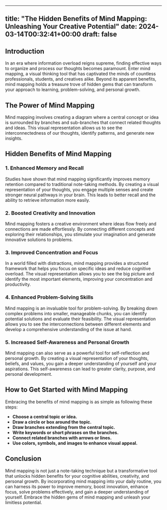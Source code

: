 
---
title: "The Hidden Benefits of Mind Mapping: Unleashing Your Creative Potential"
date: 2024-03-14T00:32:41+00:00
draft: false
---

## Introduction

In an era where information overload reigns supreme, finding effective ways to organize and process our thoughts becomes paramount. Enter mind mapping, a visual thinking tool that has captivated the minds of countless professionals, students, and creatives alike. Beyond its apparent benefits, mind mapping holds a treasure trove of hidden gems that can transform your approach to learning, problem-solving, and personal growth.

## The Power of Mind Mapping

Mind mapping involves creating a diagram where a central concept or idea is surrounded by branches and sub-branches that connect related thoughts and ideas. This visual representation allows us to see the interconnectedness of our thoughts, identify patterns, and generate new insights.

## Hidden Benefits of Mind Mapping

### 1. Enhanced Memory and Recall

Studies have shown that mind mapping significantly improves memory retention compared to traditional note-taking methods. By creating a visual representation of your thoughts, you engage multiple senses and create stronger neural pathways in your brain. This leads to better recall and the ability to retrieve information more easily.

### 2. Boosted Creativity and Innovation

Mind mapping fosters a creative environment where ideas flow freely and connections are made effortlessly. By connecting different concepts and exploring their relationships, you stimulate your imagination and generate innovative solutions to problems.

### 3. Improved Concentration and Focus

In a world filled with distractions, mind mapping provides a structured framework that helps you focus on specific ideas and reduce cognitive overload. The visual representation allows you to see the big picture and identify the most important elements, improving your concentration and productivity.

### 4. Enhanced Problem-Solving Skills

Mind mapping is an invaluable tool for problem-solving. By breaking down complex problems into smaller, manageable chunks, you can identify potential solutions and evaluate their feasibility. The visual representation allows you to see the interconnections between different elements and develop a comprehensive understanding of the issue at hand.

### 5. Increased Self-Awareness and Personal Growth

Mind mapping can also serve as a powerful tool for self-reflection and personal growth. By creating a visual representation of your thoughts, beliefs, and values, you gain a deeper understanding of yourself and your aspirations. This self-awareness can lead to greater clarity, purpose, and personal development.

## How to Get Started with Mind Mapping

Embracing the benefits of mind mapping is as simple as following these steps:

- **Choose a central topic or idea.**
- **Draw a circle or box around the topic.**
- **Draw branches extending from the central topic.**
- **Write keywords or short phrases on the branches.**
- **Connect related branches with arrows or lines.**
- **Use colors, symbols, and images to enhance visual appeal.**

## Conclusion

Mind mapping is not just a note-taking technique but a transformative tool that unlocks hidden benefits for your cognitive abilities, creativity, and personal growth. By incorporating mind mapping into your daily routine, you can harness its power to improve memory, boost innovation, enhance focus, solve problems effectively, and gain a deeper understanding of yourself. Embrace the hidden gems of mind mapping and unleash your limitless potential.